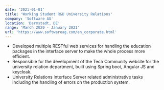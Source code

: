 ```yaml
---
date: '2021-01-01'
title: 'Working Student R&D University Relations'
company: 'Software AG'
location: 'Darmstadt, DE'
range: 'March 2020 - January 2021'
url: 'https://www.softwareag.com/en_corporate.html'
---
```


- Developed multiple RESTful web services for handling the education packages in the interface server to make the whole process more efficient.
- Responsible for the development of the Tech Community website for the university relation department, built using Spring boot, Angular JS and keycloak.
- University Relations Interface Server related administrative tasks including the handling of errors on the production system.

